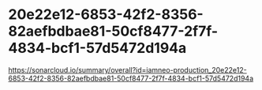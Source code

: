 # 20e22e12-6853-42f2-8356-82aefbdbae81-50cf8477-2f7f-4834-bcf1-57d5472d194a
https://sonarcloud.io/summary/overall?id=iamneo-production_20e22e12-6853-42f2-8356-82aefbdbae81-50cf8477-2f7f-4834-bcf1-57d5472d194a
